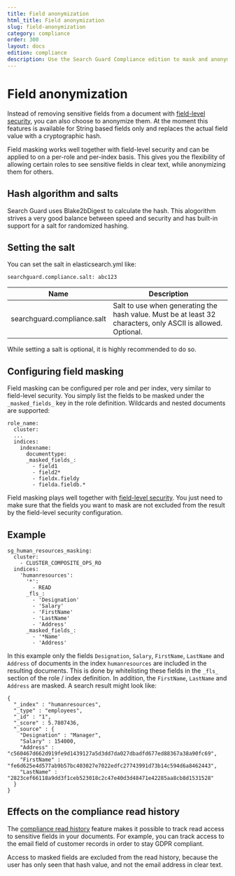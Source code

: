 ```yaml
---
title: Field anonymization
html_title: Field anonymization
slug: field-anonymization
category: compliance
order: 300
layout: docs
edition: compliance
description: Use the Search Guard Compliance edition to mask and anonymize sensitive fields in any Elasticsearch index.
---
```

<!---
Copryight 2018 floragunn GmbH
-->

# Field anonymization

Instead of removing sensitive fields from a document with [field-level security](dlsfls_fls.md), you can also choose to anonymize them. At the moment this features is available for String based fields only and replaces the actual field value with a cryptographic hash. 

Field masking works well together with field-level security and can be applied to on a per-role and per-index basis. This gives you the flexibility of allowing certain roles to see sensitive fields in clear text, while anonymizing them for others.

## Hash algorithm and salts

Search Guard uses Blake2bDigest to calculate the hash. This alogorithm strives a very good balance between speed and security and has built-in support for a salt for randomized hashing.

## Setting the salt

You can set the salt in elasticsearch.yml like: 

```
searchguard.compliance.salt: abc123
```

| Name | Description |
|---|---|
| searchguard.compliance.salt | Salt to use when generating the hash value. Must be at least 32 characters, only ASCII is allowed. Optional.|

While setting a salt is optional, it is highly recommended to do so. 

## Configuring field masking

Field masking can be configured per role and per index, very similar to field-level security. You simply list the fields to be masked under the  `_masked_fields_` key in the role definition. Wildcards and nested documents are supported:

```
role_name:
  cluster:
  ...
  indices:
    indexname:
      documenttype:
      _masked_fields_:
        - field1
        - field2*
        - fieldx.fieldy
        - fielda.fieldb.*      
```

Field masking plays well together with [field-level security](dlsfls_fls.md). You just need to make sure that the fields you want to mask are not excluded from the result by the field-level security configuration.

## Example

```
sg_human_resources_masking:
  cluster:
    - CLUSTER_COMPOSITE_OPS_RO
  indices:
    'humanresources':
      '*':
        - READ
      _fls_:
        - 'Designation'
        - 'Salary'
        - 'FirstName'
        - 'LastName'
        - 'Address'
      _masked_fields_:
        - '*Name'
        - 'Address'
```

In this example only the fields `Designation`, `Salary`, `FirstName`, `LastName` and `Address` of documents in the index `humanresources` are included in the resulting documents. This is done by whitelisting these fields in the `_fls_` section of the role / index definition. In addition, the `FirstName`, `LastName` and `Address` are masked. A search result might look like:

```
{
  "_index" : "humanresources",
  "_type" : "employees",
  "_id" : "1",
  "_score" : 5.7807436,
  "_source" : {
    "Designation" : "Manager",
    "Salary" : 154000,
    "Address" : "c560467d662d919fe9d1439127a5d3dd7da027dbadfd677ed88367a38a90fc69",
    "FirstName" : "fe6d625e4d577ab9b57bc403027e7022edfc27743991d73b14c594d6a8462443",
    "LastName" : "2823cef66118a9dd3f1ceb523018c2c47e40d3d48471e42285aa8cb8d1531528"
  }
}
```

## Effects on the compliance read history

The [compliance read history](compliance_read_history.md) feature makes it possible to track read access to sensitive fields in your documents. For example, you can track access to the email field of customer records in order to stay GDPR compliant.

Access to masked fields are excluded from the read history, because the user has only seen that hash value, and not the email address in clear text.